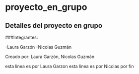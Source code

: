 # proyecto_en_grupo

## Detalles del proyecto en grupo

###Integrantes:

-Laura Garzón
-Nicolas Guzmán

Creado por: Laura Garzón, Nicolas Guzmán

esta linea es por Laura Garzon 
esta linea es por Nicolas
por fin 
